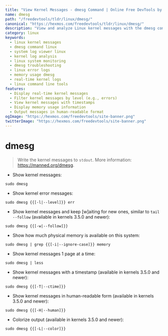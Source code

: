 ```yaml
---
title: "View Kernel Messages - dmesg Command | Online Free DevTools by Hexmos"
name: dmesg
path: "/freedevtools/tldr/linux/dmesg/"
canonical: "https://hexmos.com/freedevtools/tldr/linux/dmesg/"
description: "View and analyze Linux kernel messages with the dmesg command.  Inspect system logs, troubleshoot errors, and monitor memory usage easily. Free online tool, no registration required."
category: linux
keywords:
  - linux kernel messages
  - dmesg command linux
  - system log viewer linux
  - kernel log analysis
  - linux system monitoring
  - dmesg troubleshooting
  - linux error logs
  - memory usage dmesg
  - real-time kernel logs
  - linux command line tools
features:
  - Display real-time kernel messages
  - Filter kernel messages by level (e.g., errors)
  - View kernel messages with timestamps
  - Display memory usage information
  - Output messages in human-readable format
ogImage: "https://hexmos.com/freedevtools/site-banner.png"
twitterImage: "https://hexmos.com/freedevtools/site-banner.png"
---
```


# dmesg

> Write the kernel messages to `stdout`.
> More information: <https://manned.org/dmesg>.

- Show kernel messages:

`sudo dmesg`

- Show kernel error messages:

`sudo dmesg {{[-l|--level]}} err`

- Show kernel messages and keep [w]aiting for new ones, similar to `tail --follow` (available in kernels 3.5.0 and newer):

`sudo dmesg {{[-w|--follow]}}`

- Show how much physical memory is available on this system:

`sudo dmesg | grep {{[-i|--ignore-case]}} memory`

- Show kernel messages 1 page at a time:

`sudo dmesg | less`

- Show kernel messages with a timestamp (available in kernels 3.5.0 and newer):

`sudo dmesg {{[-T|--ctime]}}`

- Show kernel messages in human-readable form (available in kernels 3.5.0 and newer):

`sudo dmesg {{[-H|--human]}}`

- Colorize output (available in kernels 3.5.0 and newer):

`sudo dmesg {{[-L|--color]}}`
